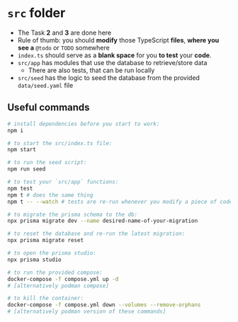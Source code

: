 # `src` folder

- The Task **2** and **3** are done here
- Rule of thumb: you should **modify** those TypeScript **files**, **where you see a** `@todo` or `TODO` somewhere
- `index.ts` should serve as a **blank space** for you **to test** your **code**.
- `src/app` has modules that use the database to retrieve/store data
  - There are also tests, that can be run locally
- `src/seed` has the logic to seed the database from the provided `data/seed.yaml` file

## Useful commands

```sh
# install dependencies before you start to work:
npm i

# to start the src/index.ts file:
npm start

# to run the seed script:
npm run seed

# to test your `src/app` functions:
npm test
npm t # does the same thing
npm t -- --watch # tests are re-run whenever you modify a piece of code

# to migrate the prisma schema to the db:
npx prisma migrate dev --name desired-name-of-your-migration

# to reset the database and re-run the latest migration:
npx prisma migrate reset

# to open the prisma studio:
npx prisma studio

# to run the provided compose:
docker-compose -f compose.yml up -d
# [alternatively podman compose]

# to kill the container:
docker-compose -f compose.yml down --volumes --remove-orphans
# [alternatively podman version of these commands] 
```
